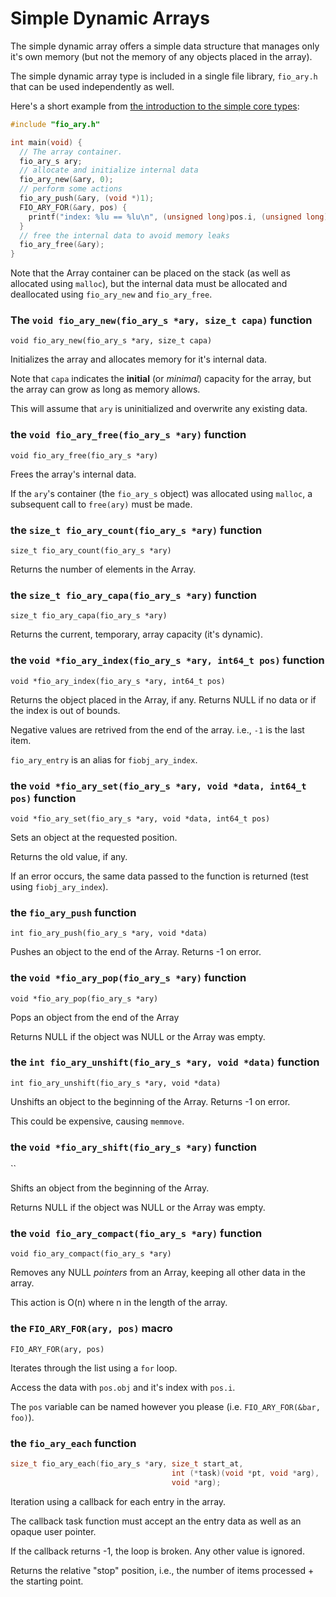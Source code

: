 # Simple Dynamic Arrays

The simple dynamic array offers a simple data structure that manages only it's own memory (but not the memory of any objects placed in the array).

The simple dynamic array type is included in a single file library, `fio_ary.h` that can be used independently as well.

Here's a short example from [the introduction to the simple core types](types.md):

```c
#include "fio_ary.h"

int main(void) {
  // The array container.
  fio_ary_s ary;
  // allocate and initialize internal data
  fio_ary_new(&ary, 0);
  // perform some actions
  fio_ary_push(&ary, (void *)1);
  FIO_ARY_FOR(&ary, pos) {
    printf("index: %lu == %lu\n", (unsigned long)pos.i, (unsigned long)pos.obj);
  }
  // free the internal data to avoid memory leaks
  fio_ary_free(&ary);
}
```
Note that the Array container can be placed on the stack (as well as allocated using `malloc`), but the internal data must be allocated and deallocated using `fio_ary_new` and `fio_ary_free`.

### The `void fio_ary_new(fio_ary_s *ary, size_t capa)` function

`void fio_ary_new(fio_ary_s *ary, size_t capa)`

Initializes the array and allocates memory for it's internal data.

Note that `capa` indicates the **initial** (or *minimal*) capacity for the array, but the array can grow as long as memory allows.

This will assume that `ary` is uninitialized and overwrite any existing data.

### the `void fio_ary_free(fio_ary_s *ary)` function

`void fio_ary_free(fio_ary_s *ary)`

Frees the array's internal data.

If the `ary`'s container (the `fio_ary_s` object) was allocated using `malloc`, a subsequent call to `free(ary)` must be made.

### the `size_t fio_ary_count(fio_ary_s *ary)` function

`size_t fio_ary_count(fio_ary_s *ary)`

Returns the number of elements in the Array.

### the `size_t fio_ary_capa(fio_ary_s *ary)` function

`size_t fio_ary_capa(fio_ary_s *ary)`

Returns the current, temporary, array capacity (it's dynamic).

### the `void *fio_ary_index(fio_ary_s *ary, int64_t pos)` function

`void *fio_ary_index(fio_ary_s *ary, int64_t pos)`

Returns the object placed in the Array, if any. Returns NULL if no data or if
the index is out of bounds.

Negative values are retrived from the end of the array. i.e., `-1`
is the last item.

`fio_ary_entry` is an alias for `fiobj_ary_index`.

### the `void *fio_ary_set(fio_ary_s *ary, void *data, int64_t pos)` function

`void *fio_ary_set(fio_ary_s *ary, void *data, int64_t pos)`

Sets an object at the requested position.

Returns the old value, if any.

If an error occurs, the same data passed to the function is returned (test using `fiobj_ary_index`).

### the `fio_ary_push` function

`int fio_ary_push(fio_ary_s *ary, void *data)`

Pushes an object to the end of the Array. Returns -1 on error.

### the `void *fio_ary_pop(fio_ary_s *ary)` function

`void *fio_ary_pop(fio_ary_s *ary)`

Pops an object from the end of the Array

Returns NULL if the object was NULL or the Array was empty.

### the `int fio_ary_unshift(fio_ary_s *ary, void *data)` function

`int fio_ary_unshift(fio_ary_s *ary, void *data)`

Unshifts an object to the beginning of the Array. Returns -1 on error.

This could be expensive, causing `memmove`.

### the `void *fio_ary_shift(fio_ary_s *ary)` function

``

Shifts an object from the beginning of the Array.

Returns NULL if the object was NULL or the Array was empty.


### the `void fio_ary_compact(fio_ary_s *ary)` function

`void fio_ary_compact(fio_ary_s *ary)`

Removes any NULL *pointers* from an Array, keeping all other data in the
array.

This action is O(n) where n in the length of the array.

### the `FIO_ARY_FOR(ary, pos)` macro

`FIO_ARY_FOR(ary, pos)`

Iterates through the list using a `for` loop.

Access the data with `pos.obj` and it's index with `pos.i`.

The `pos` variable can be named however you please (i.e. `FIO_ARY_FOR(&bar, foo)`).

### the `fio_ary_each` function

```c
size_t fio_ary_each(fio_ary_s *ary, size_t start_at,
                                    int (*task)(void *pt, void *arg),
                                    void *arg);
```

Iteration using a callback for each entry in the array.

The callback task function must accept an the entry data as well as an opaque
user pointer.

If the callback returns -1, the loop is broken. Any other value is ignored.

Returns the relative "stop" position, i.e., the number of items processed +
the starting point.
